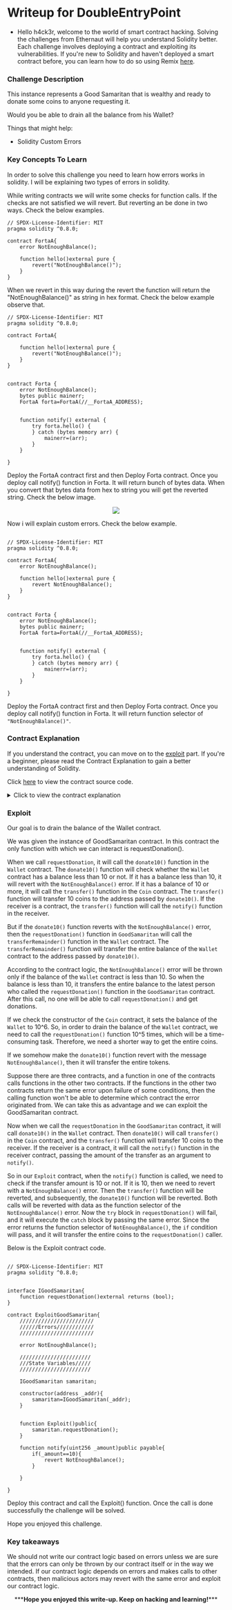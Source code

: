 # Writeup for DoubleEntryPoint

- Hello h4ck3r, welcome to the world of smart contract hacking. Solving the challenges from Ethernaut will help you understand Solidity better. Each challenge involves deploying a contract and exploiting its vulnerabilities. If you're new to Solidity and haven't deployed a smart contract before, you can learn how to do so using Remix [here](https://youtu.be/3xNFZI8Ste4?si=i3cWN87OpX85zp6k).

### Challenge Description

This instance represents a Good Samaritan that is wealthy and ready to donate some coins to anyone requesting it.

Would you be able to drain all the balance from his Wallet?

Things that might help:

- Solidity Custom Errors

### Key Concepts To Learn

In order to solve this challenge you need to learn how errors works in solidity. I will be explaining two types of errors in solidity.

While writing contracts we will write some checks for function calls. If the checks are not satisfied we will revert. But reverting an be done in two ways. Check the below examples.

```solidity
// SPDX-License-Identifier: MIT
pragma solidity ^0.8.0;

contract FortaA{
    error NotEnoughBalance();

    function hello()external pure {
        revert("NotEnoughBalance()");
    }
}
```

When we revert in this way during the revert the function will return the "NotEnoughBalance()" as string in hex format. Check the below example observe that.

```solidity
// SPDX-License-Identifier: MIT
pragma solidity ^0.8.0;

contract FortaA{

    function hello()external pure {
        revert("NotEnoughBalance()");
    }
}


contract Forta {
    error NotEnoughBalance();
    bytes public mainerr;
    FortaA forta=FortaA(//__FortaA_ADDRESS);


    function notify() external {
        try forta.hello() {
        } catch (bytes memory arr) {
            mainerr=(arr);
        }
    }

}

```

Deploy the FortaA contract first and then Deploy Forta contract. Once you deploy call notify() function in Forta. It will return bunch of bytes data. When you convert that bytes data from hex to string you will get the reverted string. Check the below image.

<p align="center">
  <img src="img/img1.png" />
</p>

Now i will explain custom errors. Check the below example.

```solidity

// SPDX-License-Identifier: MIT
pragma solidity ^0.8.0;

contract FortaA{
    error NotEnoughBalance();

    function hello()external pure {
        revert NotEnoughBalance();
    }
}


contract Forta {
    error NotEnoughBalance();
    bytes public mainerr;
    FortaA forta=FortaA(//__FortaA_ADDRESS);


    function notify() external {
        try forta.hello() {
        } catch (bytes memory arr) {
            mainerr=(arr);
        }
    }

}
```

Deploy the FortaA contract first and then Deploy Forta contract. Once you deploy call notify() function in Forta. It will return function selector of `"NotEnoughBalance()"`.

### Contract Explanation

If you understand the contract, you can move on to the [exploit](#exploit) part. If you're a beginner, please read the Contract Explanation to gain a better understanding of Solidity.

Click [here](./src/contracts/GoodSamaritan.sol) to view the contract source code.

<details>
<summary>Click to view the contract explanation</summary>

```solidity
// SPDX-License-Identifier: MIT
pragma solidity >=0.8.0 <0.9.0;

import "openzeppelin-contracts-08/utils/Address.sol";

contract GoodSamaritan {
    Wallet public wallet;
    Coin public coin;

    constructor() {
        wallet = new Wallet();
        coin = new Coin(address(wallet));

        wallet.setCoin(coin);
    }

    function requestDonation() external returns (bool enoughBalance) {
        // donate 10 coins to requester
        try wallet.donate10(msg.sender) {
            return true;
        } catch (bytes memory err) {
            if (keccak256(abi.encodeWithSignature("NotEnoughBalance()")) == keccak256(err)) {
                // send the coins left
                wallet.transferRemainder(msg.sender);
                return false;
            }
        }
    }
}


```

First i will explain GoodSamaritan contract.

GoodSamaritan contract has two state variables wallet (address) and coin (address) . wallet is of type Wallet and coin is of type Coin. Wallet and Coin are two contracts.

```solidity

constructor() {
    wallet = new Wallet();
    coin = new Coin(address(wallet));

    wallet.setCoin(coin);
}

```

The constructor creates a `Wallet` contract and `Coin` contract. Then it will call the `setCoin()` function in the `Wallet` contract.

```solidity
function requestDonation() external returns (bool enoughBalance) {
        // donate 10 coins to requester
        try wallet.donate10(msg.sender) {
            return true;
        } catch (bytes memory err) {
            if (keccak256(abi.encodeWithSignature("NotEnoughBalance()")) == keccak256(err)) {
                // send the coins left
                wallet.transferRemainder(msg.sender);
                return false;
            }
        }
    }
```

The function `requestDonation()` is an external function, which means it can only be called by other contracts or EOAs. The function will execute the code in the `try` block and call the `donate10()` function in the `Wallet` contract. If the function call is successful, it will return `true`. If there is any error while calling the `donate10()` function, then the code in the `catch` block will execute instead of reverting. The `catch` block will check if the error is `NotEnoughBalance()` or not. If it is `NotEnoughBalance()`, then it will call the `transferRemainder()` function in the `Wallet` contract and then return `false`.

Now i will explain the Coin contract.

```solidity

interface INotifyable {
    function notify(uint256 amount) external;
}

contract Coin {
    using Address for address;

    mapping(address => uint256) public balances;

    error InsufficientBalance(uint256 current, uint256 required);

    constructor(address wallet_) {
        // one million coins for Good Samaritan initially
        balances[wallet_] = 10 ** 6;
    }

    function transfer(address dest_, uint256 amount_) external {
        uint256 currentBalance = balances[msg.sender];

        // transfer only occurs if balance is enough
        if (amount_ <= currentBalance) {
            balances[msg.sender] -= amount_;
            balances[dest_] += amount_;

            if (dest_.isContract()) {
                // notify contract
                INotifyable(dest_).notify(amount_);
            }
        } else {
            revert InsufficientBalance(currentBalance, amount_);
        }
    }
}

```

The `Coin` contract has a single state variable `balances`. The `balances` is a mapping of address to `uint256`. It basically stores the balance of each address that holds this coin.

The contract is using the `Address` library for address variables, which means all the functions in the library can be used on addresses.

The contract has an error `InsufficientBalance()` which takes two arguments of type `uint256` as inputs.

```
constructor(address wallet_) {
    // one million coins for Good Samaritan initially
    balances[wallet_] = 10 ** 6;
}
```

In the constructor, it takes the address of the `Wallet` contract as input and sets the balance of the Wallet `contract` to 10^6. The `GoodSamaritan` contract passes the address of Wallet contract to the constructor of Coin contract.

```solidity
function transfer(address dest_, uint256 amount_) external {
    uint256 currentBalance = balances[msg.sender];
    // transfer only occurs if balance is enough
    if (amount_ <= currentBalance) {
        balances[msg.sender] -= amount_;
        balances[dest_] += amount_;

        if (dest_.isContract()) {
            // notify contract
            INotifyable(dest_).notify(amount_);
        }
    } else {
        revert InsufficientBalance(currentBalance, amount_);
    }
}

```

The `transfer()` function takes two arguments of type **address** (dest*) and **uint256** (amount*) as input. The function will make some checks, and if all checks pass, it will send the specified amount to the destination address. If the destination address is a contract, it will call the `notify()` function in the destination contract.

Now let's go through `Wallet` contract.

```solidity
contract Wallet {
    // The owner of the wallet instance
    address public owner;

    Coin public coin;

    error OnlyOwner();
    error NotEnoughBalance();

    modifier onlyOwner() {
        if (msg.sender != owner) {
            revert OnlyOwner();
        }
        _;
    }

    constructor() {
        owner = msg.sender;
    }

    function donate10(address dest_) external onlyOwner {
        // check balance left
        if (coin.balances(address(this)) < 10) {
            revert NotEnoughBalance();
        } else {
            // donate 10 coins
            coin.transfer(dest_, 10);
        }
    }

    function transferRemainder(address dest_) external onlyOwner {
        // transfer balance left
        coin.transfer(dest_, coin.balances(address(this)));
    }

    function setCoin(Coin coin_) external onlyOwner {
        coin = coin_;
    }
}



```

The `Wallet` contract has a state variable of type `Coin` (address).

The contract has two errors defined: `OnlyOwner()` and `NotEnoughBalance()`.

The `onlyOwner()` modifier will check if the `msg.sender` (caller) is the owner or not. If the caller is not the owner, it will revert with the `OnlyOwner()` error.

The `constructor` sets the owner to `msg.sender` (deployer of Wallet contract).

```solidity
function donate10(address dest_) external onlyOwner {
    // check balance left
    if (coin.balances(address(this)) < 10) {
        revert NotEnoughBalance();
    } else {
        // donate 10 coins
        coin.transfer(dest_, 10);
    }
}
```

The `donate10()` function will take an argument of type **address** as input and execute the `onlyOwner` modifier. If the modifier passes, it will check if the `Wallet` contract has enough balance. If the `Wallet` contract balance is less than 10, it will revert with a `NotEnoughBalance()` error. If it has a balance of 10 or more, it will call the `transfer()` function in the `Coin` contract.

```solidity
function transferRemainder(address dest_) external onlyOwner {
    // transfer balance left
    coin.transfer(dest_, coin.balances(address(this)));
}
```

The `transferRemainder()` function will take an argument of type **address** (dest\_) as input and execute the `onlyOwner` modifier. If the modifier passes, it will call the `transfer` function by passing the destination address and the balance of the `Wallet` contract as arguments.

```solidity
function setCoin(Coin coin_) external onlyOwner {
    coin = coin_;
}
```

The `setCoin()` function will take an argument of type `Coin` (address) as input and execute the `onlyOwner` modifier. If the modifier passes, it will set the `coin` to the new `Coin` passed.

</details>

### Exploit

Our goal is to drain the balance of the Wallet contract.

We was given the instance of GoodSamaritan contract. In this contract the only function with which we can interact is requestDonation().

When we call `requestDonation`, it will call the `donate10()` function in the `Wallet` contract. The `donate10()` function will check whether the `Wallet` contract has a balance less than 10 or not. If it has a balance less than 10, it will revert with the `NotEnoughBalance()` error. If it has a balance of 10 or more, it will call the `transfer()` function in the `Coin` contract. The `transfer()` function will transfer 10 coins to the address passed by `donate10()`. If the receiver is a contract, the `transfer()` function will call the `notify()` function in the receiver.

But if the `donate10()` function reverts with the `NotEnoughBalance()` error, then the `requestDonation()` function in `GoodSamaritan` will call the `transferRemainder()` function in the `Wallet` contract. The `transferRemainder()` function will transfer the entire balance of the `Wallet` contract to the address passed by `donate10()`.

According to the contract logic, the `NotEnoughBalance()` error will be thrown only if the balance of the `Wallet` contract is less than 10. So when the balance is less than 10, it transfers the entire balance to the latest person who called the `requestDonation()` function in the `GoodSamaritan` contract. After this call, no one will be able to call `requestDonation()` and get donations.

If we check the constructor of the `Coin` contract, it sets the balance of the `Wallet` to 10^6. So, in order to drain the balance of the `Wallet` contract, we need to call the `requestDonation()` function 10^5 times, which will be a time-consuming task. Therefore, we need a shorter way to get the entire coins.

If we somehow make the `donate10()` function revert with the message `NotEnoughBalance()`, then it will transfer the entire tokens.

Suppose there are three contracts, and a function in one of the contracts calls functions in the other two contracts. If the functions in the other two contracts return the same error upon failure of some conditions, then the calling function won't be able to determine which contract the error originated from. We can take this as advantage and we can exploit the GoodSamaritan contract.

Now when we call the `requestDonation` in the `GoodSamaritan` contract, it will call `donate10()` in the `Wallet` contract. Then `donate10()` will call `transfer()` in the `Coin` contract, and the `transfer()` function will transfer 10 coins to the receiver. If the receiver is a contract, it will call the `notify()` function in the receiver contract, passing the amount of the transfer as an argument to `notify()`.

So in our `Exploit` contract, when the `notify()` function is called, we need to check if the transfer amount is 10 or not. If it is 10, then we need to revert with a `NotEnoughBalance()` error. Then the `transfer()` function will be reverted, and subsequently, the `donate10()` function will be reverted. Both calls will be reverted with data as the function selector of the `NotEnoughBalance()` error. Now the `try` block in `requestDonation()` will fail, and it will execute the `catch` block by passing the same error. Since the error returns the function selector of `NotEnoughBalance()`, the `if` condition will pass, and it will transfer the entire coins to the `requestDonation()` caller.

Below is the Exploit contract code.

```solidity

// SPDX-License-Identifier: MIT
pragma solidity ^0.8.0;


interface IGoodSamaritan{
    function requestDonation()external returns (bool);
}

contract ExploitGoodSamaritan{
    ////////////////////////
    //////Errors////////////
    ////////////////////////

    error NotEnoughBalance();

    ///////////////////////
    ///State Variables/////
    ///////////////////////

    IGoodSamaritan samaritan;

    constructor(address _addr){
        samaritan=IGoodSamaritan(_addr);
    }


    function Exploit()public{
        samaritan.requestDonation();
    }

    function notify(uint256 _amount)public payable{
        if(_amount==10){
            revert NotEnoughBalance();
        }

    }

}
```

Deploy this contract and call the Exploit() function. Once the call is done successfully the challenge will be solved.

Hope you enjoyed this challenge.

### Key takeaways

We should not write our contract logic based on errors unless we are sure that the errors can only be thrown by our contract itself or in the way we intended. If our contract logic depends on errors and makes calls to other contracts, then malicious actors may revert with the same error and exploit our contract logic.

<p style="text-align:center;">***<strong>Hope you enjoyed this write-up. Keep on hacking and learning!</strong>***</p>
